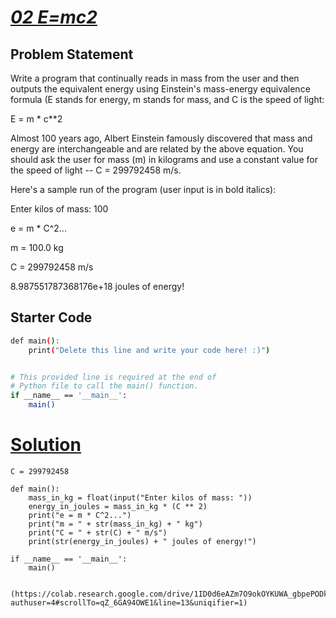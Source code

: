 # [*02 E=mc2*](https://colab.research.google.com/drive/1ID0d6eAZm7O9okOYKUWA_gbpePODk3Iv?authuser=4#scrollTo=qZ_6GA94OWE1&line=13&uniqifier=1)

## Problem Statement

Write a program that continually reads in mass from the user and then outputs the equivalent energy using Einstein's mass-energy equivalence formula (E stands for energy, m stands for mass, and C is the speed of light:

E = m * c**2

Almost 100 years ago, Albert Einstein famously discovered that mass and energy are interchangeable and are related by the above equation. You should ask the user for mass (m) in kilograms and use a constant value for the speed of light -- C = 299792458 m/s.

Here's a sample run of the program (user input is in bold italics):

Enter kilos of mass: 100 

e = m * C^2... 

m = 100.0 kg 

C = 299792458 m/s 

8.987551787368176e+18 joules of energy!

## Starter Code

```bash
def main():
    print("Delete this line and write your code here! :)")


# This provided line is required at the end of
# Python file to call the main() function.
if __name__ == '__main__':
    main()
```

# [Solution](https://colab.research.google.com/drive/1ID0d6eAZm7O9okOYKUWA_gbpePODk3Iv?authuser=4#scrollTo=qZ_6GA94OWE1&line=13&uniqifier=1)
````
C = 299792458

def main():
    mass_in_kg = float(input("Enter kilos of mass: "))
    energy_in_joules = mass_in_kg * (C ** 2)
    print("e = m * C^2...")
    print("m = " + str(mass_in_kg) + " kg")
    print("C = " + str(C) + " m/s")
    print(str(energy_in_joules) + " joules of energy!")

if __name__ == '__main__':
    main()


(https://colab.research.google.com/drive/1ID0d6eAZm7O9okOYKUWA_gbpePODk3Iv?authuser=4#scrollTo=qZ_6GA94OWE1&line=13&uniqifier=1)
